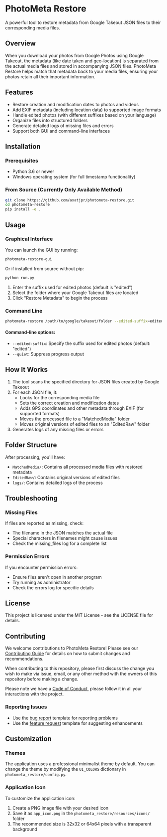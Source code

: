 # PhotoMeta Restore

A powerful tool to restore metadata from Google Takeout JSON files to their corresponding media files.

## Overview

When you download your photos from Google Photos using Google Takeout, the metadata (like date taken and geo-location) is separated from the actual media files and stored in accompanying JSON files. PhotoMeta Restore helps match that metadata back to your media files, ensuring your photos retain all their important information.

## Features

- Restore creation and modification dates to photos and videos
- Add EXIF metadata (including location data) to supported image formats
- Handle edited photos (with different suffixes based on your language)
- Organize files into structured folders
- Generate detailed logs of missing files and errors
- Support both GUI and command-line interfaces

## Installation

### Prerequisites

- Python 3.6 or newer
- Windows operating system (for full timestamp functionality)

### From Source (Currently Only Available Method)

```bash
git clone https://github.com/axatjpr/photometa-restore.git
cd photometa-restore
pip install -e .
```

## Usage

### Graphical Interface

You can launch the GUI by running:

```bash
photometa-restore-gui
```

Or if installed from source without pip:

```bash
python run.py
```

1. Enter the suffix used for edited photos (default is "edited")
2. Select the folder where your Google Takeout files are located
3. Click "Restore Metadata" to begin the process

### Command Line

```bash
photometa-restore /path/to/google/takeout/folder --edited-suffix=edited
```

#### Command-line options:

- `--edited-suffix`: Specify the suffix used for edited photos (default: "edited")
- `--quiet`: Suppress progress output

## How It Works

1. The tool scans the specified directory for JSON files created by Google Takeout
2. For each JSON file, it:
   - Looks for the corresponding media file
   - Sets the correct creation and modification dates
   - Adds GPS coordinates and other metadata through EXIF (for supported formats)
   - Moves the processed file to a "MatchedMedia" folder
   - Moves original versions of edited files to an "EditedRaw" folder
3. Generates logs of any missing files or errors

## Folder Structure

After processing, you'll have:

- `MatchedMedia/`: Contains all processed media files with restored metadata
- `EditedRaw/`: Contains original versions of edited files
- `logs/`: Contains detailed logs of the process

## Troubleshooting

### Missing Files

If files are reported as missing, check:
- The filename in the JSON matches the actual file
- Special characters in filenames might cause issues
- Check the missing_files log for a complete list

### Permission Errors

If you encounter permission errors:
- Ensure files aren't open in another program
- Try running as administrator
- Check the errors log for specific details

## License

This project is licensed under the MIT License - see the LICENSE file for details.

## Contributing

We welcome contributions to PhotoMeta Restore! Please see our [Contributing Guide](CONTRIBUTING.md) for details on how to submit changes and recommendations.

When contributing to this repository, please first discuss the change you wish to make via issue,
email, or any other method with the owners of this repository before making a change.

Please note we have a [Code of Conduct](CODE_OF_CONDUCT.md), please follow it in all your interactions with the project.

### Reporting Issues

- Use the [bug report](.github/ISSUE_TEMPLATE/bug_report.md) template for reporting problems
- Use the [feature request](.github/ISSUE_TEMPLATE/feature_request.md) template for suggesting enhancements

## Customization

### Themes
The application uses a professional minimalist theme by default. You can change the theme by modifying the `UI_COLORS` dictionary in `photometa_restore/config.py`.

### Application Icon
To customize the application icon:
1. Create a PNG image file with your desired icon
2. Save it as `app_icon.png` in the `photometa_restore/resources/icons/` folder
3. The recommended size is 32x32 or 64x64 pixels with a transparent background 